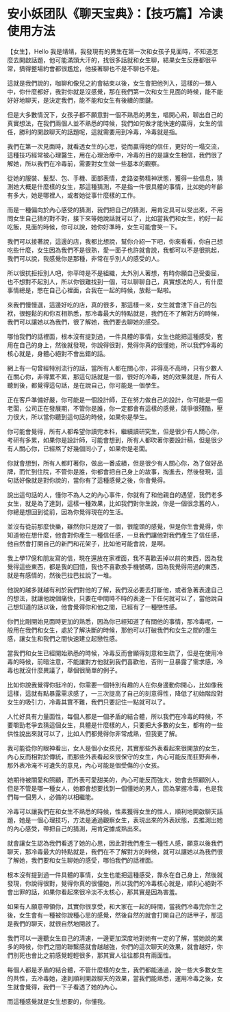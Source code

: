 # 安小妖团队《聊天宝典》：【技巧篇】冷读使用方法

【女生】，Hello 我是靖靖，我發現有的男生在第一次和女孩子見面時，不知道怎麼去開啟話題，他可能滿頭大汗的，找很多話就和女生聊，結果女生反應都很平常，搞得整場約會都很尷尬，他接著聊也不是不聊也不是。

這就是我們說的，咖聊和像兒之約會結束以後，女生會把他列入，這樣的一類人中，你什麼都好，我對你就是沒感覺，那在我們第一次和女生見面的時候，能不能好好地聊天，是決定我們，能不能和女生有後續的關鍵。

但是大多數情況下，女孩子都不願意對一個不熟悉的男生，唱開心飛，聊出自己的真實想法，在我們兩個人並不熟悉的時候，我們如何做才能快速的贏得，女生的信任，勝利的開啟聊天的話題呢，這就需要用到冷毒，冷毒就是指。

我們在第一次見面時，就看透女生的心思，從而贏得她的信任，更好的一塌交流，這種技巧經常被心理醫生，用在心理治療中，冷毒的目的是讓女生相信，我們很了解她，所以我們在冷毒前，需要對女生做一些基本的觀察。

從她的服裝、髮型、包、手機、面部表情，走路姿勢精神狀態，獲得一些信息，猜測她大概是什麼樣的女生，那這種猜測，不是指一件很具體的事情，比如她的年齡有多大，她是哪裡人，或者她從事什麼樣的工作。

而是一種偏向於內心感受的猜測，我們把自己的猜測，用肯定具可以受出來，不用問女生自己猜的對不對，接下來等她說話就可以了，比如當我們和女生，約好一起吃飯，見面的時候，你可以說，她你好準時，女生可能會笑一下。

我們可以接著說，這邊的店，我都比想說，幫你介紹一下吧，你來看看，你自己想吃些什麼，女生因為我們不是很熟，愛一面子也許就會說，我都可以不是很挑起，我們可以說，我感覺你是那種，非常在乎別人的感受的人。

所以很抗拒拒別人吧，你平時是不是組織，太外別人著想，有時你願自己受委屈，也不想對不起別人，所以你很難找到一個，可以聊聊自己，真實想法的人，有什麼事情總是，憋在自己心裡面，合我在一起的時候，放鬆一點啦。

來我們慢慢選，這邊好吃的店，真的很多，那這樣一來，女生就會泄下自己的包袱，很輕鬆的和你互相熟悉，那冷毒最大的特點就是，我們在不了解對方的時候，我們可以讓她以為我們，很了解她，我們要去聊她的感受。

哪怕我們的話裡面，根本沒有提到過，一件具體的事情，女生也能把這種感受，套用在自己的身上，然後就發現，你說得很對，覺得你真的很懂她，所以我們冷毒的核心就是，身體心絕對不會出錯的話。

網上有一句曾經特別流行的話，當所有人都在關心你，非得高不高時，只有少數人在關心你，非得累不累，那這句話就是一個，很好的冷毒，她的效果就是，所有人聽到後，都覺得這句話，是在說自己，你可能是一個學生。

正在客戶準備好嚴，你可能是一個設計師，正在努力做自己的設計，你可能是一個老闆，公司正在發展期，不管你是誰，你一定都會有這樣的感覺，競爭很殘酷，壓力很大，所以當你聽到這句話的時候，如果你是學生。

你可能會覺得，所有人都希望你讀完本科，繼續讀研究生，但是很少有人關心你，考研有多累，如果你是設計師，可能會想到，所有人都吹著你要設計稿，但是很少有人關心你，已經熬了好幾個同小了，如果你是老闆。

你就會想到，所有人都盯著你，做出一番成績，但是很少有人關心你，為了做好品牌，而忙到住院，不管你是誰，你都會把自己身上的故事，掏進去，然後發現，這句話好像就是對你說的，當你有了這種感覺之後，你會覺得。

說出這句話的人，懂你不為人之的內心事件，你就有了和他親自的遇望，我們老多女生，就是為了達到，這樣一種效果，比如我們對你生說，你是一個很念舊的人，你總是想回到從前，因為你覺得現在的生活。

並沒有從前那麼快樂，雖然你只是說了一個，很龍頭的感覺，但是你生會覺得，你知道他在想什麼，他會對你產生一種信任感，一旦我們讓他對我們產生了信任感，他自然會打開自己的新門和花架子，比如他可能會說，是啊。

我上學17億和朋友寫的信，現在還放在家裡面，我不喜歡丟掉以前的東西，因為我覺得這些東西，都是我的回憶，我也不喜歡換手機號碼，因為我覺得用過的東西，就是有感情的，然後巴拉巴拉說了一堆。

他說的越多就越有利於我們對他的了解，我們沒必要去打斷他，或者急著表達自己的想法，就讓他說個痛快，只要在中間時不時的表達一下任何就可以了，當他說自己想知道的話以後，他會覺得你和他之間，已經有了一種戀性感。

你們比剛開始見面時更加的熟悉，因為你已經知道了有關他的事情，那冷毒呢，一般用在我們和女生，處於了解決斷的時候，那他可以打破我們和女生之間的墨生感，讓女生和我們之間快速建立起戀性感。

當我們和女生已經開始熟悉的時候，冷毒反而會顯得刻意和生疏了，但是在使用冷毒的時候，前暗注意，不能讓對方他就到我們喜歡他，否則一旦暴露了需求感，冷毒也就沒什麼異議了，舉個很簡單的例子。

比如你說我覺得你挺冷的，你需要一個特別有趣的人在你身邊動你開心，比如像我這樣，這就有點暴露需求感了，一三次提高了自己的刻意得性，降低了初始階段對女生的吸引力，冷毒其實不難，我們只要記住一點就可以了。

人忙好具有力量面性，每個人都是一個矛盾的結合體，所以我們在冷毒的時候，不要嚼勁老爭去猜這個女生，具體是什麼樣的人，只要把大多數的女生，都有的一些供性說出來就可以了，比如人們都覺得你非常成熟，但我更了解。

我可能從你的眼神看出，女人是個小女孩兒，其實那些外表看起來很開放的女生，內心反而相對於傳統，而那些外表看起來很保守的女生，內心可能反而狂野奔奉，那外表冷淹不可遺失的意見，內心可能是個受傷的小女孩。

她期待被關愛和照顧，而外表可愛甜美的，內心可能反而強大，她會去照顧別人，但是不管是哪一種女人，她都會想要找到一個懂她的男人，因為掌握冷毒，也是我們每一個男人，必備的以相繼能。

冷毒可以讓我們在和女生不熟悉的時候，性素獲得女生的性人，順利地開啟聊天話題，她是一個心理技巧，方法是通過觀察女生，表現出來的外表狀態，去推測出她的內心感受，帶把自己的猜測，用肯定據成熟出來。

就會讓女生認為我們看透了她的心思，因此對我們產生一種性人感，願意以後我們聊天，那冷毒最大的特點就是，我們在不了解對方的時候，就可以讓她以為我們很了解她，我們要和女生聊她的感受，哪怕我們的話裡面。

根本沒有提到過一件具體的事情，女生也能把這種感受，靠永在自己身上，然後就發現，你說得很對，覺得你真的很懂她，所以我們的冷毒核心就是，順利心絕對不會出罪的話，如果你看起來很冷淡不太核心，那其實是因為害羞。

如果有人願意帶領你，其實你很享受，和大家在一起的時間，當我們冷毒完你生之後，女生會有一種被你說種心思的感覺，然後自然的就會打開自己的話甲子，那這是我們的聊天，就很自然地開啟了。

我們可以一邊聽女生自己的清速，一邊更加深度地對她有一定的了解，當她說的業多的時候，你們之間的聯繫感就會越越強，你們的這次聊天的效果，就會越好，你們別死也會比之前感覺輕輕很多，那其實人往往都具有兩面性。

每個人都是矛盾的結合體，不管什麼樣的女生，我們都能通過，說一些大多數女生的共性，去冷毒她，達到順利開啟聊天的效果，當我們能熟悉，運用冷毒之後，女生就會覺得，我們一下子看透了她的內心。

而這種感覺就是女生想要的，你懂我。